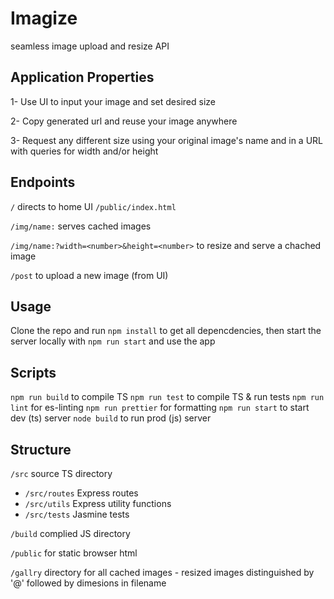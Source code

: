 # Imagize
seamless image upload and resize API

## Application Properties
1- Use UI to input your image and set desired size

2- Copy generated url and reuse your image anywhere

3- Request any different size using your original image's name and in a URL with queries for width and/or height

## Endpoints
`/` directs to home UI `/public/index.html`

`/img/name:` serves cached images

`/img/name:?width=<number>&height=<number>` to resize and serve a chached image

`/post` to upload a new image (from UI)

## Usage
Clone the repo and run `npm install` to get all depencdencies, then start the server locally with `npm run start` and use the app

## Scripts
`npm run build` to compile TS
`npm run test` to compile TS & run tests
`npm run lint` for es-linting
`npm run prettier` for formatting
`npm run start` to start dev (ts) server
`node build` to run prod (js) server

## Structure
`/src` source TS directory
- `/src/routes` Express routes
- `/src/utils` Express utility functions
- `/src/tests` Jasmine tests

`/build` complied JS directory

`/public` for static browser html

`/gallry` directory for all cached images - resized images distinguished by '@' followed by dimesions in filename
